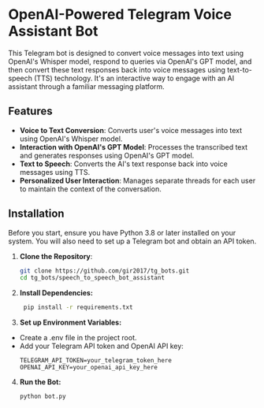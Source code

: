 # OpenAI-Powered Telegram Voice Assistant Bot

This Telegram bot is designed to convert voice messages into text using OpenAI's Whisper model, respond to queries via OpenAI's GPT model, and then convert these text responses back into voice messages using text-to-speech (TTS) technology. It's an interactive way to engage with an AI assistant through a familiar messaging platform.

## Features

- **Voice to Text Conversion**: Converts user's voice messages into text using OpenAI's Whisper model.
- **Interaction with OpenAI's GPT Model**: Processes the transcribed text and generates responses using OpenAI's GPT model.
- **Text to Speech**: Converts the AI's text response back into voice messages using TTS.
- **Personalized User Interaction**: Manages separate threads for each user to maintain the context of the conversation.

## Installation

Before you start, ensure you have Python 3.8 or later installed on your system. You will also need to set up a Telegram bot and obtain an API token. 

1. **Clone the Repository**:
   ```bash
   git clone https://github.com/gir2017/tg_bots.git
   cd tg_bots/speech_to_speech_bot_assistant

2. **Install Dependencies:**
   ```bash
    pip install -r requirements.txt

3. **Set up Environment Variables:**
- Create a .env file in the project root.
- Add your Telegram API token and OpenAI API key:
  ```
  TELEGRAM_API_TOKEN=your_telegram_token_here
  OPENAI_API_KEY=your_openai_api_key_here

4. **Run the Bot:**
   ```
   python bot.py
